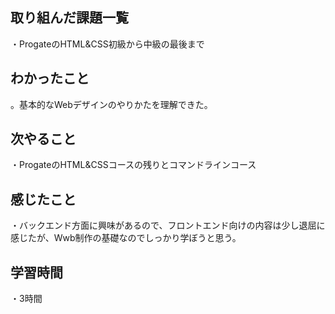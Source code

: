 ## 取り組んだ課題一覧
・ProgateのHTML&CSS初級から中級の最後まで
## わかったこと
。基本的なWebデザインのやりかたを理解できた。
## 次やること
・ProgateのHTML&CSSコースの残りとコマンドラインコース
## 感じたこと
・バックエンド方面に興味があるので、フロントエンド向けの内容は少し退屈に感じたが、Wwb制作の基礎なのでしっかり学ぼうと思う。
## 学習時間
・3時間
